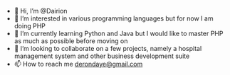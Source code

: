 - 👋 Hi, I’m @Dairion
- 👀 I’m interested in various programming languages but for now I am doing PHP
- 🌱 I’m currently learning Python and Java but I would like to master PHP as much as possible before moving on
- 💞️ I’m looking to collaborate on a few projects, namely a hospital management system and other business development suite
- 📫 How to reach me derondaye@gmail.com

<!---
Dairion/Dairion is a ✨ special ✨ repository because its `README.md` (this file) appears on your GitHub profile.
You can click the Preview link to take a look at your changes.
--->
